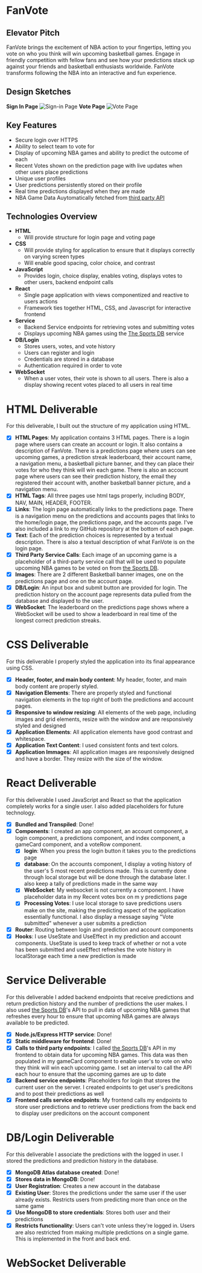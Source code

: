 # FanVote

## Elevator Pitch
FanVote brings the excitement of NBA action to your fingertips, letting you vote on who you think will win upcoming basketball games. Engage in friendly competition with fellow fans and see how your predictions stack up against your friends and basketball enthusiasts worldwide. FanVote transforms following the NBA into an interactive and fun experience.

## Design Sketches
**Sign In Page**
![Sign-in Page](./public/sign-in.png)
**Vote Page**
![Vote Page](./public/vote-page.png)

## Key Features
- Secure login over HTTPS
- Ability to select team to vote for
- Display of upcoming NBA games and ability to predict the outcome of each
- Recent Votes shown on the prediction page with live updates when other users place predictions
- Unique user profiles
- User predictions persistently stored on their profile
- Real time predictions displayed when they are made
- NBA Game Data Auytomatically fetched from [third party API](https://developer.sportradar.com/getting-started/docs/coverage-information)

## Technologies Overview
- **HTML**
    - Will provide structure for login page and voting page
- **CSS**
    - Will provide styling for application to ensure that it displays correctly on varying screen types
    - Will enable good spacing, color choice, and contrast
- **JavaScript**
    - Provides login, choice display, enables voting, displays votes to other users, backend endpoint calls
- **React**
    - Single page application with views componentized and reactive to users actions
    - Framework ties together HTML, CSS, and Javascript for interactive frontend
- **Service**
    - Backend Service endpoints for retrieving votes and submitting votes
    - Displays upcoming NBA games using the [The Sports DB](https://www.thesportsdb.com/) service
- **DB/Login** 
    - Stores users, votes, and vote history
    - Users can register and login 
    - Credentials are stored in a database
    - Authentication required in order to vote
- **WebSocket**
    - When a user votes, their vote is shown to all users. There is also a display showing recent votes placed to all users in real time

# HTML Deliverable
For this deliverable, I built out the structure of my application using HTML.

- [x] **HTML Pages**: My application contains 3 HTML pages. There is a login page where users can create an account or login. It also contains a description of FanVote. There is a predictions page where users can see upcoming games, a prediction streak leaderboard, their account name, a navigation menu, a basketball picture banner, and they can place their votes for who they think will win each game. There is also an account page where users can see their prediction history, the email they registered their account with, another basketball banner picture, and a navigation menu.
- [x] **HTML Tags**: All three pages use html tags properly, including BODY, NAV, MAIN, HEADER, FOOTER.
- [x] **Links**: The login page automatically links to the predictions page. There is a navigation menu on the predictions and accounts pages that links to the home/login page, the predictions page, and the accounts page. I've also included a link to my GitHub repository at the bottom of each page.
- [x] **Text**: Each of the prediction choices is represented by a textual description. There is also a textual description of what FanVote is on the login page.
- [x] **Third Party Service Calls**: Each image of an upcoming game is a placeholder of a third-party service call that will be used to populate upcoming NBA games to be voted on from [the Sports DB](https://www.thesportsdb.com/).
- [x] **Images**: There are 2 different Basketball banner images, one on the predictions page and one on the account page.
- [x] **DB/Login**: An input box and submit button are provided for login. The prediction history on the account page represents data pulled from the database and displayed to the user.
- [x] **WebSocket**: The leaderboard on the predictions page shows where a WebSocket will be used to show a leaderboard in real time of the longest correct prediction streaks.

# CSS Deliverable
For this deliverable I properly styled the application into its final appearance using CSS.

- [x] **Header, footer, and main body content**: My header, footer, and main body content are properly styled.
- [x] **Navigation Elements**: There are properly styled and functional navigation elements in the top right of both the predictions and account pages. 
- [x] **Responsive to window resizing**: All elements of the web page, including images and grid elements, resize with the window and are responsively styled and designed
- [x] **Application Elements**: All application elements have good contrast and whitespace.
- [x] **Application Text Content**: I used consistent fonts and text colors.
- [x] **Application Immages**: All application images are responsively designed and have a border. They resize with the size of the window.

# React Deliverable
For this deliverable I used JavaScript and React so that the application completely works for a single user. I also added placeholders for future technology.

- [x] **Bundled and Transpiled**: Done!
- [x] **Components**: I created an app component, an account component, a login component, a predictions component, and index component, a gameCard component, and a voteRow component. 
    - [x] **login**: When you press the login button it takes you to the predictions page
    - [x] **database**: On the accounts component, I display a voting history of the user's 5 most recent predictions made. This is currently done through local storage but will be done through the database later. I also keep a tally of predictions made in the same way
    - [x] **WebSocket**: My websocket is not currently a component. I have placeholder data in my  Recent votes box on m y predictions page
    - [x] **Processing Votes**: I use local storage to save predictions users make on the site, making the predicting aspect of the application essentially functional. I also display a message saying "Vote submitted" whenever a user submits a prediction 
- [x] **Router**: Routing between login and prediction and account components
- [x] **Hooks**: I use UseState and UseEffect in my prediction and account components. UseState is used to keep track of whether or not a vote has been submitted and useEffect refreshes the vote history in localStorage each time a new prediction is made  

# Service Deliverable
For this deliverable I added backend endpoints that receive predictions and return prediction history and the number of predictions the user makes. I also used [the Sports DB](https://www.thesportsdb.com/)'s API to pull in data of upcoming NBA games that refreshes every hour to ensure that upcoming NBA games are always available to be predicted.

- [x] **Node.js/Express HTTP service**: Done!
- [x] **Static middleware for frontend**: Done!
- [x] **Calls to third party endpoints**: I called [the Sports DB](https://www.thesportsdb.com/)'s API in my frontend to obtain data for upcoming NBA games. This data was then populated in my gameCard component to enable user's to vote on who they think will win each upcoming game. I set an interval to call the API each hour to ensure that the upcoming games are up to date
- [x] **Backend service endpoints**: Placeholders for login that stores the current user on the server. I created endpoints to get user's predicitons and to post their predictions as well
- [x] **Frontend calls service endpoints**: My frontend calls my endpoints to store user predictions and to retrieve user predictions from the back end to display user predicitons on the account component

# DB/Login Deliverable
For this deliverable I associate the predictions with the logged in user. I stored the predictions and prediction history in the database.

- [x] **MongoDB Atlas database created**: Done!
- [x] **Stores data in MongoDB**: Done!
- [x] **User Registration**: Creates a new account in the database
- [x] **Existing User**: Stores the predictions under the same user if the user already exists. Restricts users from predicting more than once on the same game
- [x] **Use MongoDB to store credentials**: Stores both user and their predictions
- [x] **Restricts functionality**: Users can't vote unless they're logged in. Users are also restricted from making multiple predictions on a single game. This is implemented in the front and back end.

# WebSocket Deliverable